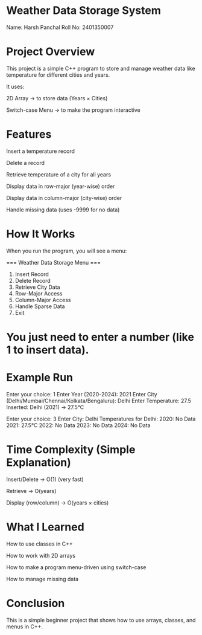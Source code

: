 # Weather Data Storage System

Name: Harsh Panchal
Roll No: 2401350007

#  Project Overview

This project is a simple C++ program to store and manage weather data like temperature for different cities and years.

It uses:

2D Array → to store data (Years × Cities)

Switch-case Menu → to make the program interactive

# Features

Insert a temperature record

Delete a record

Retrieve temperature of a city for all years

Display data in row-major (year-wise) order

Display data in column-major (city-wise) order

Handle missing data (uses -9999 for no data)

# How It Works

When you run the program, you will see a menu:

=== Weather Data Storage Menu ===
1. Insert Record
2. Delete Record
3. Retrieve City Data
4. Row-Major Access
5. Column-Major Access
6. Handle Sparse Data
0. Exit


# You just need to enter a number (like 1 to insert data).

# Example Run
Enter your choice: 1
Enter Year (2020-2024): 2021
Enter City (Delhi/Mumbai/Chennai/Kolkata/Bengaluru): Delhi
Enter Temperature: 27.5
Inserted: Delhi (2021) -> 27.5°C

Enter your choice: 3
Enter City: Delhi
Temperatures for Delhi:
2020: No Data
2021: 27.5°C
2022: No Data
2023: No Data
2024: No Data

# Time Complexity (Simple Explanation)

Insert/Delete → O(1) (very fast)

Retrieve → O(years)

Display (row/column) → O(years × cities)

# What I Learned

How to use classes in C++

How to work with 2D arrays

How to make a program menu-driven using switch-case

How to manage missing data

# Conclusion

This is a simple beginner project that shows how to use arrays, classes, and menus in C++.
